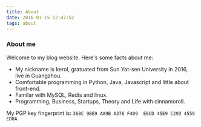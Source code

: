 ```yaml
---
title: About
date: 2016-01-15 12:47:52
tags: about
---
```

### About me
Welcome to my blog website. Here's some facts about me:
- My nickname is kerol, gratuated from Sun Yat-sen University in 2016, live in Guangzhou.
- Comfortable programming in Python, Java, Javascript and little about front-end.
- Familar with MySQL, Redis and linux.
- Programming, Business, Startups, Theory and Life with cinnamoroll.

My PGP key fingerprint is:
`368C 9BE9 AA9B A376 F409  E6CD 45E9 C293 4559 ED8A`
